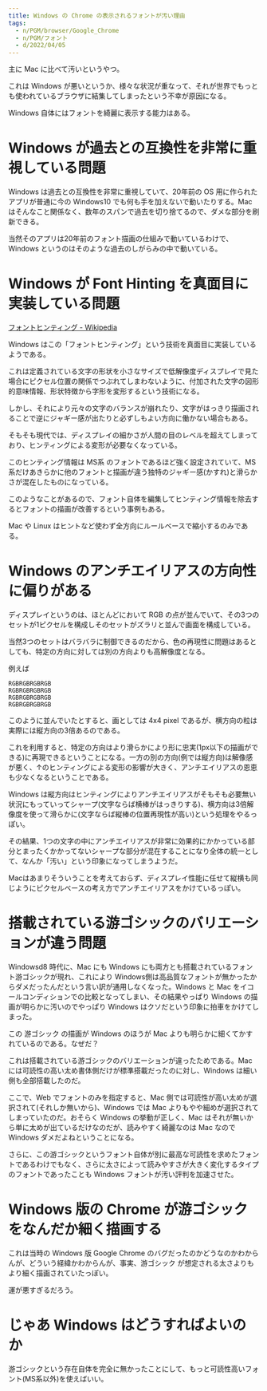 ```yaml
---
title: Windows の Chrome の表示されるフォントが汚い理由
tags:
  - n/PGM/browser/Google_Chrome
  - n/PGM/フォント
  - d/2022/04/05
---
```


主に Mac に比べて汚いというやつ。

これは Windows が悪いというか、様々な状況が重なって、それが世界でもっとも使われているブラウザに結集してしまったという不幸が原因になる。

Windows 自体にはフォントを綺麗に表示する能力はある。


Windows が過去との互換性を非常に重視している問題
================================================================================
Windows は過去との互換性を非常に重視していて、20年前の OS 用に作られたアプリが普通に今の Windows10 でも何も手を加えないで動いたりする。Mac はそんなこと関係なく、数年のスパンで過去を切り捨てるので、ダメな部分を刷新できる。

当然そのアプリは20年前のフォント描画の仕組みで動いているわけで、Windows というのはそのような過去のしがらみの中で動いている。





Windows が Font Hinting を真面目に実装している問題
================================================================================
[フォントヒンティング \- Wikipedia](https://ja.wikipedia.org/wiki/%E3%83%95%E3%82%A9%E3%83%B3%E3%83%88%E3%83%92%E3%83%B3%E3%83%86%E3%82%A3%E3%83%B3%E3%82%B0)

Windows はこの「フォントヒンティング」という技術を真面目に実装しているようである。

これは定義されている文字の形状を小さなサイズで低解像度ディスプレイで見た場合にピクセル位置の関係でつぶれてしまわないように、付加された文字の図形的意味情報、形状特徴から字形を変形するという技術になる。

しかし、それにより元々の文字のバランスが崩れたり、文字がはっきり描画されることで逆にジャギー感が出たりと必ずしもよい方向に働かない場合もある。

そもそも現代では、ディスプレイの細かさが人間の目のレベルを超えてしまっており、ヒンティングによる変形が必要なくなっている。

このヒンティング情報は MS系 のフォントであるほど強く設定されていて、MS系だけあきらかに他のフォントと描画が違う独特のジャギー感(かすれ)と滑らかさが混在したものになっている。

このようなことがあるので、フォント自体を編集してヒンティング情報を除去するとフォントの描画が改善するという事例もある。

Mac や Linux はヒントなど使わず全方向にルールベースで縮小するのみである。


Windows のアンチエイリアスの方向性に偏りがある
================================================================================
ディスプレイというのは、ほとんどにおいて RGB の点が並んでいて、その3つのセットが1ピクセルを構成しそのセットがズラリと並んで画面を構成している。

当然3つのセットはバラバラに制御できるのだから、色の再現性に問題はあるとしても、特定の方向に対しては別の方向よりも高解像度となる。

例えば

```
RGBRGBRGBRGB
RGBRGBRGBRGB
RGBRGBRGBRGB
RGBRGBRGBRGB
```

このように並んでいたとすると、画としては 4x4 pixel であるが、横方向の粒は実際には縦方向の3倍あるのである。

これを利用すると、特定の方向はより滑らかにより形に忠実(1px以下の描画ができる)に再現できるということになる。一方の別の方向(例では縦方向)は解像感が悪く、↑のヒンティングによる変形の影響が大きく、アンチエイリアスの恩恵も少なくなるということである。

Windows は縦方向はヒンティングによりアンチエイリアスがそもそも必要無い状況にもっていってシャープ(文字ならば横棒がはっきりする)、横方向は3倍解像度を使って滑らかに(文字ならば縦棒の位置再現性が高い)という処理をやるっぽい。

その結果、1つの文字の中にアンチエイリアスが非常に効果的にかかっている部分とまったくかかってないシャープな部分が混在することになり全体の統一として、なんか「汚い」という印象になってしまうようだ。

Macはあまりそういうことを考えておらず、ディスプレイ性能に任せて縦横も同じようにピクセルベースの考え方でアンチエイリアスをかけているっぽい。



搭載されている游ゴシックのバリエーションが違う問題
================================================================================
Windowsd8 時代に、Mac にも Windows にも両方とも搭載されているフォント游ゴシックが現れ、これにより Windows側は高品質なフォントが無かったからダメだったんだという言い訳が通用しなくなった。Windows と Mac をイコールコンディションでの比較となってしまい、その結果やっぱり Windows の描画が明らかに汚いのでやっぱり Windows はクソだという印象に拍車をかけてしまった。

この 游ゴシック の描画が Windows のほうが Mac よりも明らかに細くてかすれているのである。なぜだ？

これは搭載されている游ゴシックのバリエーションが違ったためである。Mac には可読性の高い太め書体側だけが標準搭載だったのに対し、Windows は細い側も全部搭載したのだ。

ここで、Web でフォントのみを指定すると、Mac 側では可読性が高い太めが選択されて(それしか無いから)、Windows では Mac よりもやや細めが選択されてしまっていたのだ。おそらく Windows の挙動が正しく、Mac はそれが無いから単に太めが出ているだけなのだが、読みやすく綺麗なのは Mac なので Windows ダメだよねということになる。

さらに、この游ゴシックというフォント自体が別に最高な可読性を求めたフォントであるわけでもなく、さらに太さによって読みやすさが大きく変化するタイプのフォントであったことも Windows フォントが汚い評判を加速させた。




Windows 版の Chrome が游ゴシックをなんだか細く描画する
================================================================================
これは当時の Windows 版 Google Chrome のバグだったのかどうなのかわからんが、どういう経緯かわからんが、事実、游ゴシック が想定される太さよりもより細く描画されていたっぽい。

運が悪すぎるだろう。


じゃあ Windows はどうすればよいのか
================================================================================
游ゴシックという存在自体を完全に無かったことにして、もっと可読性高いフォント(MS系以外)を使えばいい。




